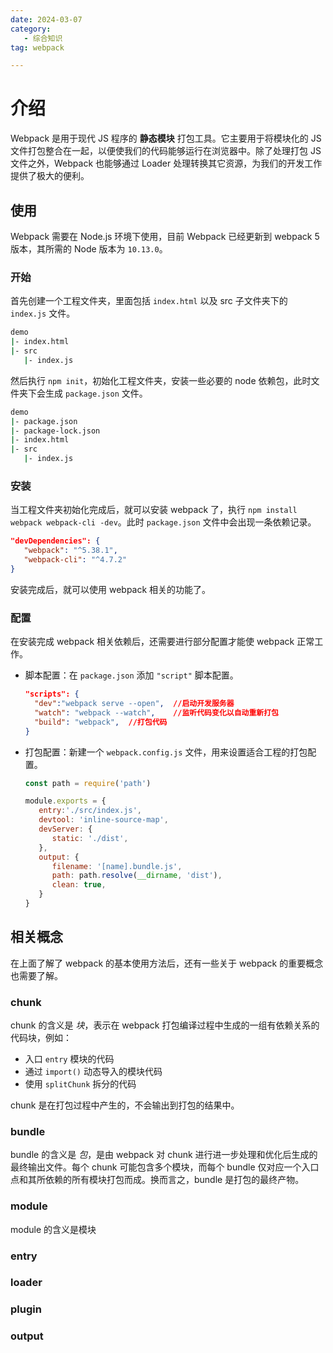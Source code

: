 ```yaml
---
date: 2024-03-07
category: 
   - 综合知识
tag: webpack

---
```


# 介绍
Webpack 是用于现代 JS 程序的 **静态模块** 打包工具。它主要用于将模块化的 JS 文件打包整合在一起，以便使我们的代码能够运行在浏览器中。除了处理打包 JS 文件之外，Webpack 也能够通过 Loader 处理转换其它资源，为我们的开发工作提供了极大的便利。

## 使用
Webpack 需要在 Node.js 环境下使用，目前 Webpack 已经更新到 webpack 5 版本，其所需的 Node 版本为 `10.13.0`。
### 开始
首先创建一个工程文件夹，里面包括 `index.html` 以及 src 子文件夹下的 `index.js` 文件。

```bash
demo
|- index.html
|- src
   |- index.js
```
然后执行 `npm init`，初始化工程文件夹，安装一些必要的 node 依赖包，此时文件夹下会生成 `package.json` 文件。

```bash
demo
|- package.json
|- package-lock.json
|- index.html
|- src
   |- index.js
```

### 安装
当工程文件夹初始化完成后，就可以安装 webpack 了，执行 `npm install webpack webpack-cli -dev`。此时 `package.json` 文件中会出现一条依赖记录。

```json
"devDependencies": {
   "webpack": "^5.38.1",
   "webpack-cli": "^4.7.2"
}
```
安装完成后，就可以使用 webpack 相关的功能了。

### 配置
在安装完成 webpack 相关依赖后，还需要进行部分配置才能使 webpack 正常工作。
- 脚本配置：在 `package.json` 添加 `"script"` 脚本配置。
    ```json
    "scripts": {
      "dev":"webpack serve --open",  //启动开发服务器
      "watch": "webpack --watch",    //监听代码变化以自动重新打包
      "build": "webpack",  //打包代码
    }
    ```
- 打包配置：新建一个 `webpack.config.js` 文件，用来设置适合工程的打包配置。
   ```js
   const path = require('path')

   module.exports = {
      entry:'./src/index.js',
      devtool: 'inline-source-map',
      devServer: {
         static: './dist',
      },
      output: {
         filename: '[name].bundle.js',
         path: path.resolve(__dirname, 'dist'),
         clean: true,
      }
   }
   ```
## 相关概念
在上面了解了 webpack 的基本使用方法后，还有一些关于 webpack 的重要概念也需要了解。

### chunk
chunk 的含义是 *块*，表示在 webpack 打包编译过程中生成的一组有依赖关系的代码块，例如：
- 入口 `entry` 模块的代码
- 通过 `import()` 动态导入的模块代码
- 使用 `splitChunk` 拆分的代码
   
chunk 是在打包过程中产生的，不会输出到打包的结果中。
### bundle
bundle 的含义是 *包*，是由 webpack 对 chunk 进行进一步处理和优化后生成的最终输出文件。每个 chunk 可能包含多个模块，而每个 bundle 仅对应一个入口点和其所依赖的所有模块打包而成。换而言之，bundle 是打包的最终产物。
### module
module 的含义是模块
### entry
### loader
### plugin
### output